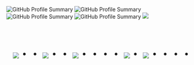 
![GitHub Profile Summary](https://github-profile-summary-cards.vercel.app/api/cards/profile-details?username=fy-yuhcan&theme=tokyonight)
![GitHub Profile Summary](http://github-profile-summary-cards.vercel.app/api/cards/repos-per-language?username=fy-yuhcan&theme=tokyonight)
![GitHub Profile Summary](http://github-profile-summary-cards.vercel.app/api/cards/stats?username=fy-yuhcan&theme=tokyonight)
![GitHub Profile Summary](http://github-profile-summary-cards.vercel.app/api/cards/most-commit-language?username=fy-yuhcan&theme=tokyonight)
![](http://github-profile-summary-cards.vercel.app/api/cards/productive-time?username=vn7n24fzkq&theme=tokyonight&utcOffset=9)


<!-- --------------------------------- :) ---------------------------------- -->

<br>

<div align="center">
    <h1>
        <img src="https://user-images.githubusercontent.com/44926913/175852850-3fb6c715-1856-41ff-8c1f-94ce3b03b458.gif">・・
        <img src="https://user-images.githubusercontent.com/44926913/175853109-f8850656-6704-4a8a-bee6-9aca154d929b.gif">・・
        <img src="https://user-images.githubusercontent.com/44926913/175853154-5449d974-975e-44a6-ab84-a86031265e40.gif">・・・・
        <img src="https://user-images.githubusercontent.com/44926913/175853109-f8850656-6704-4a8a-bee6-9aca154d929b.gif">・
        <img src="https://user-images.githubusercontent.com/44926913/175853154-5449d974-975e-44a6-ab84-a86031265e40.gif">・・・・
    </h1>
  </div>
